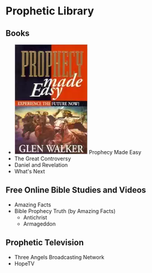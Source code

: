 ---
---

# Prophetic Library #
## Books ##

* ![Alt](/images/pme-cover.png "Book Cover") Prophecy Made Easy
* The Great Controversy
* Daniel and Revelation
* What's Next

## Free Online Bible Studies and Videos ##
* Amazing Facts
* Bible Prophecy Truth (by Amazing Facts)
  * Antichrist
  * Armageddon

## Prophetic Television ##
* Three Angels Broadcasting Network
* HopeTV
